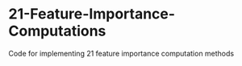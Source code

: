 # 21-Feature-Importance-Computations
Code for implementing 21 feature importance computation methods

